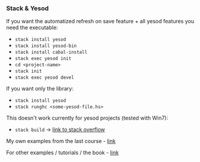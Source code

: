 ### Stack & Yesod

If you want the automatized refresh on save feature + all yesod features you need the executable:

 * `stack install yesod`
 * `stack install yesod-bin`
 * `stack install cabal-install`
 * `stack exec yesod init`
 * `cd <project-name>`
 * `stack init`
 * `stack exec yesod devel`

If you want only the library:

 * `stack install yesod`
 * `stack runghc <some-yesod-file.hs>`

This doesn't work currently for yesod projects (tested with Win7):
 
 * `stack build` -> [link to stack overflow](http://stackoverflow.com/questions/31194891/haskell-stack-build-error-ghc-exe-could-not-execute)


My own examples from the last course - [link](https://github.com/cirquit/quizlearner/tree/master/resources/src)

For other examples / tutorials / the book - [link](http://www.yesodweb.com/)